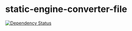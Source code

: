 # static-engine-converter-file

[![Dependency Status](https://david-dm.org/erickmerchant/static-engine-converter-file.svg)](https://david-dm.org/erickmerchant/static-engine-converter-file)

